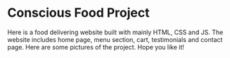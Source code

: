 # Conscious Food Project
Here is a food delivering website built with mainly HTML, CSS and JS. The website includes home page, menu section, cart, testimonials and contact page.
Here are some pictures of the project. Hope you like it!
